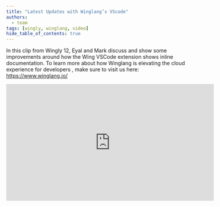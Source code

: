 ```yaml
---
title: "Latest Updates with Winglang’s VScode"
authors: 
  - team
tags: [wingly, winglang, video]
hide_table_of_contents: true
---
```


In this clip from Wingly 12, Eyal and Mark discuss and show some improvements around how the Wing VSCode extension shows inline documentation.
To learn more about how Winglang is elevating the cloud experience for developers , make sure to visit us here: https://www.winglang.io/

<!--truncate-->

<iframe width="560" height="315" src="https://www.youtube.com/embed/84X6VdKrgSk" title="YouTube video player" frameborder="0" allow="accelerometer; autoplay; clipboard-write; encrypted-media; gyroscope; picture-in-picture; web-share" allowfullscreen></iframe>